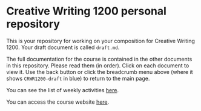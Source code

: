 # Creative Writing 1200 personal repository

This is your repository for working on your composition for Creative Writing 1200. Your draft document is called `draft.md`.

The full documentation for the course is contained in the other documents in this repository. Please read them (in order). Click on each document to view it. Use the back button or click the breadcrumb menu above (where it shows `CRWR1200-draft` in blue) to return to the main page.

You can see the list of weekly activities [here](https://crwr1200.netlify.com/activities/).

You can access the course website [here](https://crwr1200.netlify.com/).



